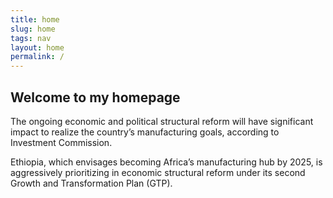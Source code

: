 ```yaml
---
title: home
slug: home
tags: nav
layout: home
permalink: /
---
```


## Welcome to my homepage
The ongoing economic and political structural reform will have significant impact to realize the country’s manufacturing goals, according to Investment Commission.

Ethiopia, which envisages becoming Africa’s manufacturing hub by 2025, is aggressively prioritizing in economic structural reform under its second Growth and Transformation Plan (GTP).



 